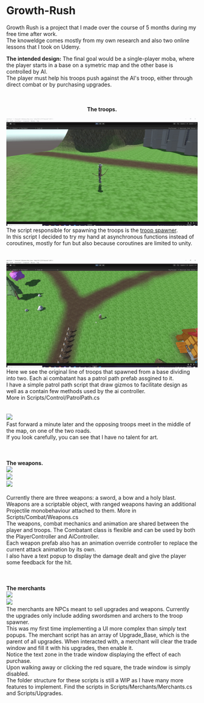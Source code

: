 # Growth-Rush
Growth Rush is a project that I made over the course of 5 months during my free time after work. <br>
The knoweldge comes mostly from my own research and also two online lessons that I took on Udemy.<br>


<strong>The intended design:</strong>
The final goal would be a single-player moba, where the player starts in a base on a symetric map and the other base is controlled by AI.<br>
The player must help his troops push against the AI's troop, either through direct combat or by purchasing upgrades.<br>
<br>
<br>
<p align="center">
<strong>The troops.</strong><br>
 
<img src="./GameplayGifs/TroopsSpawning.gif"><br>
The script responsible for spawning the troops is the [troop spawner](Assets/Scripts/Core/TroopSpawner.cs).<br>
In this script I decided to try my hand at asynchronous functions instead of coroutines, mostly for fun but also because coroutines are limited to unity.<br>
<br>
<br>
<img src="./GameplayGifs/PatrolPath.gif"><br>
Here we see the original line of troops that spawned from a base dividing into two. Each ai combatant has a patrol path prefab assgined to it.<br>
I have a simple patrol path script that draw gizmos to facilitate design as well as a contain few methods used by the ai controller.<br>
More in Scripts/Control/PatrolPath.cs<br>
 <br>
 <br>
<img src="./GameplayGifs/TroopsCombat.gif"><br>
Fast forward a minute later and the opposing troops meet in the middle of the map, on one of the two roads.<br>
If you look carefully, you can see that I have no talent for art.<br>
 <br>
 <br>
 <br>
 <strong>The weapons.</strong><br>
 <img src="./GameplayGifs/PlayerSword.gif"><br>
 <img src="./GameplayGifs/PlayerBow.gif"><br>
 <img src="./GameplayGifs/PlayerMagic.gif"><br>
 <br>
 Currently there are three weapons: a sword, a bow and a holy blast. Weapons are a scriptable object, with ranged weapons having an additional Projectile monobehaviour attached to them. More in Scripts/Combat/Weapons.cs<br>
 The weapons, combat mechanics and animation are shared between the player and troops. The Combatant class is flexible and can be used by both the PlayerController and AiController.<br>
 Each weapon prefab also has an animation override controller to replace the current attack animation by its own.<br>
 I also have a text popup to display the damage dealt and give the player some feedback for the hit.<br>
 <br>
 <br>
 <br>
 <strong>The merchants</strong><br>
 <img src="./GameplayGifs/BuySword.gif"><br>
 <img src="./GameplayGifs/BuyArcherUpgrade.gif"><br>
 The merchants are NPCs meant to sell upgrades and weapons. Currently the upgrades only include adding swordsmen and archers to the troop spawner.<br>
 This was my first time implementing a UI more complex than simply text popups. The merchant script has an array of Upgrade_Base, which is the parent of all upgrades. When interacted with, a merchant will clear the trade window and fill it with his upgrades, then enable it.<br>
Notice the text zone in the trade window displaying the effect of each purchase.<br>
 Upon walking away or clicking the red square, the trade window is simply disabled.<br>
 The folder structure for these scripts is still a WIP as I have many more features to implement. Find the scripts in Scripts/Merchants/Merchants.cs and Scripts/Upgrades.
</p>
